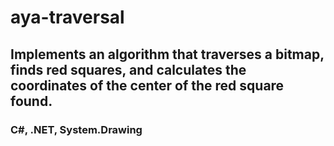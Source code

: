 # aya-traversal 
## Implements an algorithm that traverses a bitmap, finds red squares, and calculates the coordinates of the center of the red square found.
### C#, .NET, System.Drawing
